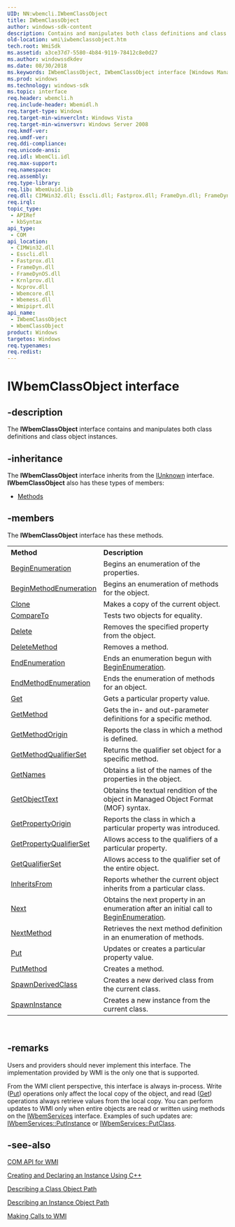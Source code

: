 ```yaml
---
UID: NN:wbemcli.IWbemClassObject
title: IWbemClassObject
author: windows-sdk-content
description: Contains and manipulates both class definitions and class object instances.
old-location: wmi\iwbemclassobject.htm
tech.root: WmiSdk
ms.assetid: a3ce37d7-5580-4b84-9119-78412c8e0d27
ms.author: windowssdkdev
ms.date: 08/30/2018
ms.keywords: IWbemClassObject, IWbemClassObject interface [Windows Management Instrumentation], IWbemClassObject interface [Windows Management Instrumentation],described, WbemClassObject, _hmm_iwbemclassobject, wbemcli/IWbemClassObject, wmi.iwbemclassobject
ms.prod: windows
ms.technology: windows-sdk
ms.topic: interface
req.header: wbemcli.h
req.include-header: Wbemidl.h
req.target-type: Windows
req.target-min-winverclnt: Windows Vista
req.target-min-winversvr: Windows Server 2008
req.kmdf-ver: 
req.umdf-ver: 
req.ddi-compliance: 
req.unicode-ansi: 
req.idl: WbemCli.idl
req.max-support: 
req.namespace: 
req.assembly: 
req.type-library: 
req.lib: WbemUuid.lib
req.dll: CIMWin32.dll; Esscli.dll; Fastprox.dll; FrameDyn.dll; FrameDynOS.dll; Krnlprov.dll; Ncprov.dll; Wbemcore.dll; Wbemess.dll; Wmipiprt.dll
req.irql: 
topic_type:
 - APIRef
 - kbSyntax
api_type:
 - COM
api_location:
 - CIMWin32.dll
 - Esscli.dll
 - Fastprox.dll
 - FrameDyn.dll
 - FrameDynOS.dll
 - Krnlprov.dll
 - Ncprov.dll
 - Wbemcore.dll
 - Wbemess.dll
 - Wmipiprt.dll
api_name:
 - IWbemClassObject
 - WbemClassObject
product: Windows
targetos: Windows
req.typenames: 
req.redist: 
---
```


# IWbemClassObject interface


## -description


The <b>IWbemClassObject</b> interface 
    contains and manipulates both class definitions and class object instances.


## -inheritance

The <b xmlns:loc="http://microsoft.com/wdcml/l10n">IWbemClassObject</b> interface inherits from the <a href="https://msdn.microsoft.com/33f1d79a-33fc-4ce5-a372-e08bda378332">IUnknown</a> interface. <b>IWbemClassObject</b> also has these types of members:
<ul>
<li><a href="https://docs.microsoft.com/">Methods</a></li>
</ul>

## -members

The <b>IWbemClassObject</b> interface has these methods.
<table class="members" id="memberListMethods">
<tr>
<th align="left" width="37%">Method</th>
<th align="left" width="63%">Description</th>
</tr>
<tr data="declared;">
<td align="left" width="37%">
<a href="https://msdn.microsoft.com/c7ece530-5309-4f0d-9096-73d01b4a7fde">BeginEnumeration</a>
</td>
<td align="left" width="63%">
Begins an enumeration of the properties.

</td>
</tr>
<tr data="declared;">
<td align="left" width="37%">
<a href="https://msdn.microsoft.com/3d8656d7-37e5-4921-906e-c82f8878cd90">BeginMethodEnumeration</a>
</td>
<td align="left" width="63%">
Begins an enumeration of methods for the object.

</td>
</tr>
<tr data="declared;">
<td align="left" width="37%">
<a href="https://msdn.microsoft.com/4a708963-f677-4419-800d-02a01908e7cb">Clone</a>
</td>
<td align="left" width="63%">
Makes a copy of the current object.

</td>
</tr>
<tr data="declared;">
<td align="left" width="37%">
<a href="https://msdn.microsoft.com/246e5c2e-8d89-4ab5-b9ae-21a41eefa2e2">CompareTo</a>
</td>
<td align="left" width="63%">
Tests two objects for equality.

</td>
</tr>
<tr data="declared;">
<td align="left" width="37%">
<a href="https://msdn.microsoft.com/01ccfad7-8529-4eb5-ae3a-cc1657022999">Delete</a>
</td>
<td align="left" width="63%">
Removes the specified property from the object.

</td>
</tr>
<tr data="declared;">
<td align="left" width="37%">
<a href="https://msdn.microsoft.com/75502b28-1157-4bdd-ba8f-d2cf0c1228c4">DeleteMethod</a>
</td>
<td align="left" width="63%">
Removes a method.

</td>
</tr>
<tr data="declared;">
<td align="left" width="37%">
<a href="https://msdn.microsoft.com/a9fa8567-7504-4d59-a874-1dc7b2620a0b">EndEnumeration</a>
</td>
<td align="left" width="63%">
Ends an enumeration begun with 
     <a href="https://msdn.microsoft.com/c7ece530-5309-4f0d-9096-73d01b4a7fde">BeginEnumeration</a>.

</td>
</tr>
<tr data="declared;">
<td align="left" width="37%">
<a href="https://msdn.microsoft.com/7a6de467-65f7-4873-a2dd-9c52c138b1d2">EndMethodEnumeration</a>
</td>
<td align="left" width="63%">
Ends the enumeration of methods for an object.

</td>
</tr>
<tr data="declared;">
<td align="left" width="37%">
<a href="https://msdn.microsoft.com/e4f6c28b-42d7-4109-803e-d3aac4d8509e">Get</a>
</td>
<td align="left" width="63%">
Gets a particular property value.

</td>
</tr>
<tr data="declared;">
<td align="left" width="37%">
<a href="https://msdn.microsoft.com/d4775fe0-62bf-40a6-8e2c-7bc8c3d92e1f">GetMethod</a>
</td>
<td align="left" width="63%">
Gets the in- and out-parameter definitions for a specific method.

</td>
</tr>
<tr data="declared;">
<td align="left" width="37%">
<a href="https://msdn.microsoft.com/e3d55b1f-f9bd-40d1-9ad5-990c264524d5">GetMethodOrigin</a>
</td>
<td align="left" width="63%">
Reports the class in which a method is defined.

</td>
</tr>
<tr data="declared;">
<td align="left" width="37%">
<a href="https://msdn.microsoft.com/ba328f43-b08a-4b09-8aff-d7075cb6d419">GetMethodQualifierSet</a>
</td>
<td align="left" width="63%">
Returns the qualifier set object for a specific method.

</td>
</tr>
<tr data="declared;">
<td align="left" width="37%">
<a href="https://msdn.microsoft.com/fc75fb17-52a2-40dd-b333-fcd01cae1430">GetNames</a>
</td>
<td align="left" width="63%">
Obtains a list of the names of the properties in the object.

</td>
</tr>
<tr data="declared;">
<td align="left" width="37%">
<a href="https://msdn.microsoft.com/7e874e9a-7417-4b3f-95c5-398fe92bfdf8">GetObjectText</a>
</td>
<td align="left" width="63%">
Obtains the textual rendition of the object in Managed Object Format (MOF) syntax.

</td>
</tr>
<tr data="declared;">
<td align="left" width="37%">
<a href="https://msdn.microsoft.com/05228d88-baa2-4e89-a8c8-139f9ffea86c">GetPropertyOrigin</a>
</td>
<td align="left" width="63%">
Reports the class in which a particular property was introduced.

</td>
</tr>
<tr data="declared;">
<td align="left" width="37%">
<a href="https://msdn.microsoft.com/4bfca42e-7688-42e1-afa3-24b7eaaad9fe">GetPropertyQualifierSet</a>
</td>
<td align="left" width="63%">
Allows access to the qualifiers of a particular property.

</td>
</tr>
<tr data="declared;">
<td align="left" width="37%">
<a href="https://msdn.microsoft.com/da86b723-8126-44b9-95ec-120d88390ef3">GetQualifierSet</a>
</td>
<td align="left" width="63%">
Allows access to the qualifier set of the entire object.

</td>
</tr>
<tr data="declared;">
<td align="left" width="37%">
<a href="https://msdn.microsoft.com/05431e05-440e-4241-bde9-0dbd32039921">InheritsFrom</a>
</td>
<td align="left" width="63%">
Reports whether the current object inherits from a particular class.

</td>
</tr>
<tr data="declared;">
<td align="left" width="37%">
<a href="https://msdn.microsoft.com/6d0e8aa3-ae64-4934-9000-2c526ceb7fb6">Next</a>
</td>
<td align="left" width="63%">
Obtains the next property in an enumeration after an initial call to 
     <a href="https://msdn.microsoft.com/c7ece530-5309-4f0d-9096-73d01b4a7fde">BeginEnumeration</a>.

</td>
</tr>
<tr data="declared;">
<td align="left" width="37%">
<a href="https://msdn.microsoft.com/4c11e043-518b-46f6-bb39-e80354ef2c8a">NextMethod</a>
</td>
<td align="left" width="63%">
Retrieves the next method definition in an enumeration of methods.

</td>
</tr>
<tr data="declared;">
<td align="left" width="37%">
<a href="https://msdn.microsoft.com/7b67739f-5c67-447a-a1a5-fad9ce3e857a">Put</a>
</td>
<td align="left" width="63%">
Updates or creates a particular property value.

</td>
</tr>
<tr data="declared;">
<td align="left" width="37%">
<a href="https://msdn.microsoft.com/eebfe049-e30e-40e0-a3bd-85a4bc11582f">PutMethod</a>
</td>
<td align="left" width="63%">
Creates a method.

</td>
</tr>
<tr data="declared;">
<td align="left" width="37%">
<a href="https://msdn.microsoft.com/9b27c984-2261-4263-a32e-977aba5e3f06">SpawnDerivedClass</a>
</td>
<td align="left" width="63%">
Creates a new derived class from the current class.

</td>
</tr>
<tr data="declared;">
<td align="left" width="37%">
<a href="https://msdn.microsoft.com/3f244c1b-60ed-41ff-8464-5ac66737a5da">SpawnInstance</a>
</td>
<td align="left" width="63%">
Creates a new instance from the current class.

</td>
</tr>
</table> 


## -remarks



Users and providers should never implement this interface. The implementation provided by WMI is the only one 
     that is supported.

From the WMI client perspective, this interface is always in-process. Write 
     (<a href="https://msdn.microsoft.com/7b67739f-5c67-447a-a1a5-fad9ce3e857a">Put</a>) operations only affect the local copy of the 
     object, and read (<a href="https://msdn.microsoft.com/e4f6c28b-42d7-4109-803e-d3aac4d8509e">Get</a>) operations always retrieve 
     values from the local copy. You can perform updates to WMI only when entire objects are read or written using 
     methods on the <a href="https://msdn.microsoft.com/58e2ecca-7d1f-4831-93fc-f946f8ada2c0">IWbemServices</a> interface. Examples of such 
     updates are: <a href="https://msdn.microsoft.com/1e07b328-40f7-4e14-bf53-9a5cebfc23f6">IWbemServices::PutInstance</a> or 
     <a href="https://msdn.microsoft.com/fcb8694e-6bf1-426d-bc1d-18cf9925f1e0">IWbemServices::PutClass</a>.




## -see-also




<a href="https://msdn.microsoft.com/5fa8f1b5-fd19-4d45-9b53-bc7089eecdb1">COM API for WMI</a>



<a href="https://msdn.microsoft.com/ee54c1ef-bc91-4771-8c11-9ee3aacd8112">Creating and Declaring an Instance Using C++</a>



<a href="https://msdn.microsoft.com/5ae95707-d023-4102-9b41-140c54b0c5b7">Describing a Class Object Path</a>



<a href="https://msdn.microsoft.com/78a194f0-cd21-4622-9242-be7e430b96c0">Describing an Instance Object Path</a>



<a href="https://msdn.microsoft.com/5bfd9d9b-ffe5-4def-a97d-85c4c01223f0">Making Calls to WMI</a>
 

 

